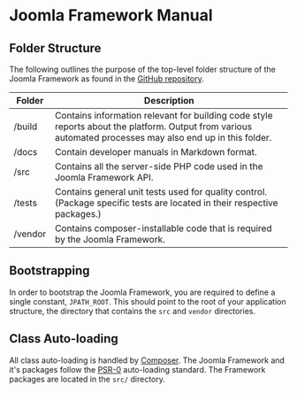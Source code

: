 # Joomla Framework Manual

## Folder Structure

The following outlines the purpose of the top-level folder structure of
the Joomla Framework as found in the [GitHub repository](https://github.com/joomla/joomla-framework/ "Joomla Framework Github repository").

Folder     | Description
---------- | --------------------
/build     | Contains information relevant for building code style reports about the platform. Output from various automated processes may also end up in this folder.
/docs      | Contain developer manuals in Markdown format.
/src       | Contains all the server-side PHP code used in the Joomla Framework API.
/tests     | Contains general unit tests used for quality control. (Package specific tests are located in their respective packages.)
/vendor    | Contains composer-installable code that is required by the Joomla Framework.

## Bootstrapping

In order to bootstrap the Joomla Framework, you are required to define
a single constant, `JPATH_ROOT`. This should point to the root of your
application structure, the directory that contains the `src` and `vendor`
directories.

## Class Auto-loading

All class auto-loading is handled by [Composer](http://getcomposer.org).
The Joomla Framework and it's packages follow the [PSR-0](http://www.php-fig.org/psr/psr-0/)
auto-loading standard. The Framework packages are located in the `src/` directory.
